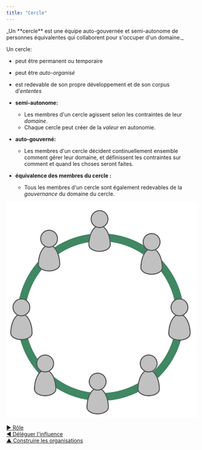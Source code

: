 ```yaml
---
title: "Cercle"
---
```



<summary>
_Un **cercle** est une équipe auto-gouvernée et semi-autonome de personnes équivalentes qui collaborent pour s'occuper d'un domaine._
</summary>

Un cercle:

- peut être permanent ou temporaire
- peut être <dfn data-info="Auto-organisation: Toute activité ou processus à travers lequel les gens organisent leur travail quotidien sans l&apos;influence d&apos;un agent externe, et selon les contraintes définies par la gouvernance. Dans toute organisation ou équipe, l&apos;auto-organisation et l&apos;influence externe coexistent.">auto-organisé</dfn>
- est redevable de son propre développement et de son corpus d’<dfn data-info="Entente: Une ligne directrice, un processus ou protocole établi de le but de guider le flux de valeur.">ententes</dfn>

- **semi-autonome:**
    
    - Les membres d'un cercle agissent selon les contraintes de leur <dfn data-info="Domaine: Une zone d&apos;influence, d’activité et de prise de décisions distincte au sein d&apos;une organisation.">domaine</dfn>.
    - Chaque cercle peut créer de la <dfn data-info="Valeur: L&apos;importance ou l&apos;utilité de quelque chose lié à une intention. C’est aussi &quot;un principe significatif guidant le comportement&quot; (principalement utilisé au pluriel, &quot;valeurs&quot; ou &quot;valeurs organisationnelles&quot;).">valeur</dfn> en autonomie.
- **auto-gouverné:** 
    - Les membres d'un cercle décident continuellement ensemble comment gérer leur domaine, et définissent les contraintes sur comment et quand les choses seront faites.
- **équivalence des membres du cercle :** 
    - Tous les membres d'un cercle sont également redevables de la <dfn data-info="Gouvernance: L&apos;acte de fixer des objectifs et de prendre et de modifier des décisions qui guident les gens pour les accomplir.">gouvernance</dfn> du domaine du cercle.

![Tous les membres d'un cercle sont équitablement redevables de la gouvernance du domaine du cercle](img/circle/circle.png)

[&#9654; Rôle](role.html)<br/>[&#9664; Déléguer l'influence](delegate-influence.html)<br/>[&#9650; Construire les organisations](building-organizations.html)

